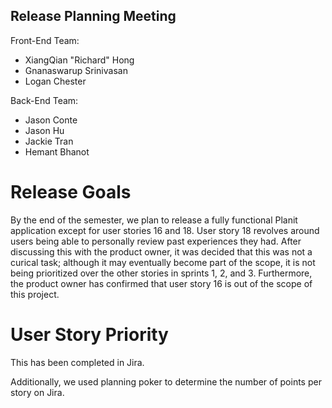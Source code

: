 ## Release Planning Meeting

Front-End Team:
- XiangQian "Richard" Hong
- Gnanaswarup Srinivasan
- Logan Chester

Back-End Team:
- Jason Conte
- Jason Hu
- Jackie Tran
- Hemant Bhanot

# Release Goals

By the end of the semester, we plan to release a fully functional Planit application except for user stories 16 and 18. User story 18 revolves around users being able to personally review past experiences they had. After discussing this with the product owner, it was decided that this was not a curical task; although it may eventually become part of the scope, it is not being prioritized over the other stories in sprints 1, 2, and 3. Furthermore, the product owner has confirmed that user story 16 is out of the scope of this project.

# User Story Priority

This has been completed in Jira.

Additionally, we used planning poker to determine the number of points per story on Jira.
